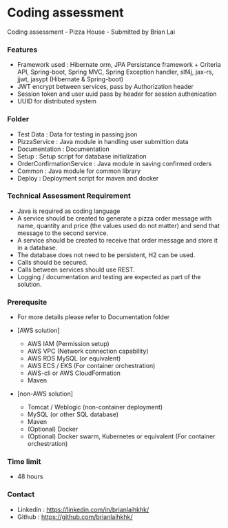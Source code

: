 # Coding assessment
Coding assessment - Pizza House - Submitted by Brian Lai

### Features

- Framework used : Hibernate orm, JPA Persistance framework + Criteria API, Spring-boot, Spring MVC, Spring Exception handler, slf4j, jax-rs, jjwt, jasypt (Hibernate & Spring-boot)
- JWT encrypt between services, pass by Authorization header
- Session token and user uuid pass by header for session authenication
- UUID for distributed system

### Folder

- Test Data : Data for testing in passing json
- PizzaService : Java module in handling user submittion data
- Documentation : Documentation
- Setup : Setup script for database initialization
- OrderConfirmationService : Java module in saving confirmed orders
- Common : Java module for common library
- Deploy : Deployment script for maven and docker

### Technical Assessment Requirement

- Java is required as coding language
- A service should be created to generate a pizza order message with name, quantity and price (the values used do not matter) and send that message to the second service.
- A service should be created to receive that order message and store it in a database.
- The database does not need to be persistent, H2 can be used.
- Calls should be secured.
- Calls between services should use REST.
- Logging / documentation and testing are expected as part of the solution.


### Prerequsite

- For more details please refer to Documentation folder

- [AWS solution]
   - AWS IAM (Permission setup)
   - AWS VPC (Network connection capability)
   - AWS RDS MySQL (or equivalent)
   - AWS ECS / EKS (For container orchestration)
   - AWS-cli or AWS CloudFormation
   - Maven 

- [non-AWS solution]
   - Tomcat / Weblogic (non-container deployment)
   - MySQL (or other SQL database)
   - Maven
   - (Optional) Docker
   - (Optional) Docker swarm, Kubernetes or equivalent (For container orchestration) 

### Time limit

- 48 hours

### Contact
- Linkedin : https://linkedin.com/in/brianlaihkhk/
- Github : https://github.com/brianlaihkhk/
